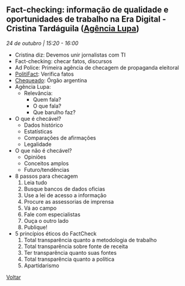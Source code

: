 ## Fact-checking: informação de qualidade e oportunidades de trabalho na Era Digital - Cristina Tardáguila ([Agência Lupa](http://piaui.folha.uol.com.br/lupa/))
_24 de outubro | 15:20 - 16:00_

* Cristina diz: Devemos unir jornalistas com TI
* Fact-checking: checar fatos, discursos
* Ad Police: Primeira agência de checagem de propaganda eleitoral
* [PolitiFact](http://www.politifact.com/): Verifica fatos
* [Chequeado](http://chequeado.com/): Órgão argentina
* Agência Lupa: 
    * Relevância:
        * Quem fala? 
        * O que fala? 
        * Que barulho faz?
* O que é checável? 
    * Dados histórico
    * Estatísticas
    * Comparações de afirmações
    * Legalidade
* O que não é checável?
    * Opiniões
    * Conceitos amplos
    * Futuro/tendências
* 8 passos para checagem
    1. Leia tudo
    2. Busque bancos de dados oficias
    3. Use a lei de acesso a informação
    4. ‎Procure as assessorias de imprensa
    5. Vá ao campo
    6. ‎Fale com especialistas
    7. ‎Ouça o outro lado
    8. ‎Publique!
* 5 princípios éticos do FactCheck
    1. Total transparência quanto a metodologia de trabalho
    2. ‎Total transparência sobre fonte de receita
    3. ‎Ter transparência quanto suas fontes
    4. ‎Total transparência quanto a política
    5. ‎Apartidarismo

[Voltar](/webbr2017)